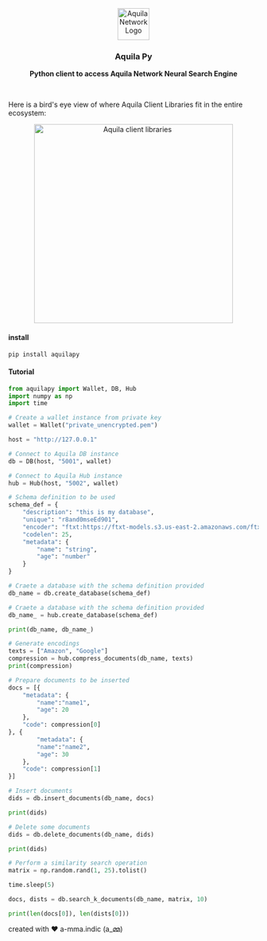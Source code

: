 <div align="center">
  <a href="https://aquila.network">
    <img
      src="https://user-images.githubusercontent.com/19545678/133918727-5a37c6be-676f-427b-8c86-dd50f58d1287.png"
      alt="Aquila Network Logo"
      height="64"
    />
  </a>
  <br />
  <p>
    <h3>
      <b>
        Aquila Py
      </b>
    </h3>
  </p>
  <p>
    <b>
      Python client to access Aquila Network Neural Search Engine
    </b>
  </p>
  <br/>
</div>

Here is a bird's eye view of where Aquila Client Libraries fit in the entire ecosystem:
<div align="center">
  <img
    src="https://user-images.githubusercontent.com/19545678/133918436-63c39f8a-aa6c-4d7c-939a-20e35cc8b2c2.png"
    alt="Aquila client libraries"
    height="400"
  />
 <br/>
</div>

#### install

`pip install aquilapy`

#### Tutorial

```python
from aquilapy import Wallet, DB, Hub
import numpy as np
import time

# Create a wallet instance from private key
wallet = Wallet("private_unencrypted.pem")

host = "http://127.0.0.1"

# Connect to Aquila DB instance
db = DB(host, "5001", wallet)

# Connect to Aquila Hub instance
hub = Hub(host, "5002", wallet)

# Schema definition to be used
schema_def = {
    "description": "this is my database",
    "unique": "r8and0mseEd901",
    "encoder": "ftxt:https://ftxt-models.s3.us-east-2.amazonaws.com/ftxt_base_min.bin",
    "codelen": 25,
    "metadata": {
        "name": "string",
        "age": "number"
    }
}

# Craete a database with the schema definition provided
db_name = db.create_database(schema_def)

# Craete a database with the schema definition provided
db_name_ = hub.create_database(schema_def)

print(db_name, db_name_)

# Generate encodings
texts = ["Amazon", "Google"]
compression = hub.compress_documents(db_name, texts)
print(compression)

# Prepare documents to be inserted
docs = [{
    "metadata": {
        "name":"name1", 
        "age": 20
    },
    "code": compression[0]
}, {
        "metadata": {
        "name":"name2", 
        "age": 30
    },
    "code": compression[1]
}]

# Insert documents
dids = db.insert_documents(db_name, docs)

print(dids)

# Delete some documents
dids = db.delete_documents(db_name, dids)

print(dids)

# Perform a similarity search operation
matrix = np.random.rand(1, 25).tolist()

time.sleep(5)

docs, dists = db.search_k_documents(db_name, matrix, 10)

print(len(docs[0]), len(dists[0]))
```

created with ❤️ a-mma.indic (a_മ്മ)
